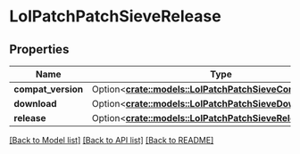 # LolPatchPatchSieveRelease

## Properties

Name | Type | Description | Notes
------------ | ------------- | ------------- | -------------
**compat_version** | Option<[**crate::models::LolPatchPatchSieveCompatVersion**](LolPatchPatchSieveCompatVersion.md)> |  | [optional]
**download** | Option<[**crate::models::LolPatchPatchSieveDownload**](LolPatchPatchSieveDownload.md)> |  | [optional]
**release** | Option<[**crate::models::LolPatchPatchSieveReleaseInfo**](LolPatchPatchSieveReleaseInfo.md)> |  | [optional]

[[Back to Model list]](../README.md#documentation-for-models) [[Back to API list]](../README.md#documentation-for-api-endpoints) [[Back to README]](../README.md)


